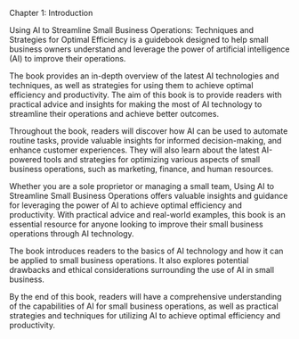 Chapter 1: Introduction

Using AI to Streamline Small Business Operations: Techniques and Strategies for Optimal Efficiency is a guidebook designed to help small business owners understand and leverage the power of artificial intelligence (AI) to improve their operations.

The book provides an in-depth overview of the latest AI technologies and techniques, as well as strategies for using them to achieve optimal efficiency and productivity. The aim of this book is to provide readers with practical advice and insights for making the most of AI technology to streamline their operations and achieve better outcomes.

Throughout the book, readers will discover how AI can be used to automate routine tasks, provide valuable insights for informed decision-making, and enhance customer experiences. They will also learn about the latest AI-powered tools and strategies for optimizing various aspects of small business operations, such as marketing, finance, and human resources.

Whether you are a sole proprietor or managing a small team, Using AI to Streamline Small Business Operations offers valuable insights and guidance for leveraging the power of AI to achieve optimal efficiency and productivity. With practical advice and real-world examples, this book is an essential resource for anyone looking to improve their small business operations through AI technology.

The book introduces readers to the basics of AI technology and how it can be applied to small business operations. It also explores potential drawbacks and ethical considerations surrounding the use of AI in small business.

By the end of this book, readers will have a comprehensive understanding of the capabilities of AI for small business operations, as well as practical strategies and techniques for utilizing AI to achieve optimal efficiency and productivity.
